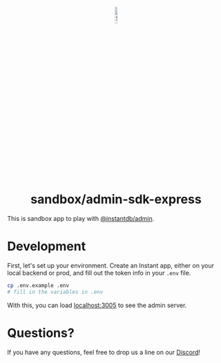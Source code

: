 <p align="center">
  <a href="#">
    <img alt="Shows the Instant logo" src="https://instantdb.com/img/icon/android-chrome-512x512.png" width="10%">
  </a>
  <h1 align="center">sandbox/admin-sdk-express</h1>
</p>

This is sandbox app to play with [@instantdb/admin](../../packages/admin/).

# Development

First, let's set up your environment. Create an Instant app, either on your local backend or prod, and fill out the token info in your `.env` file.

```bash 
cp .env.example .env
# fill in the variables in .env
```

With this, you can load [localhost:3005](http://localhost:3005) to see the admin server. 

# Questions?

If you have any questions, feel free to drop us a line on our [Discord](https://discord.com/invite/VU53p7uQcE)!

